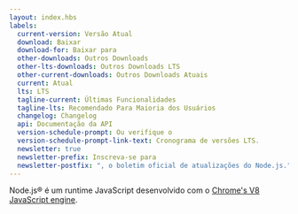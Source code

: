 ```yaml
---
layout: index.hbs
labels:
  current-version: Versão Atual
  download: Baixar
  download-for: Baixar para
  other-downloads: Outros Downloads
  other-lts-downloads: Outros Downloads LTS
  other-current-downloads: Outros Downloads Atuais
  current: Atual
  lts: LTS
  tagline-current: Últimas Funcionalidades
  tagline-lts: Recomendado Para Maioria dos Usuários
  changelog: Changelog
  api: Documentação da API
  version-schedule-prompt: Ou verifique o
  version-schedule-prompt-link-text: Cronograma de versões LTS.
  newsletter: true
  newsletter-prefix: Inscreva-se para
  newsletter-postfix: ", o boletim oficial de atualizações do Node.js."
---
```


Node.js® é um runtime JavaScript desenvolvido com o [Chrome's V8 JavaScript engine](https://developers.google.com/v8/).
